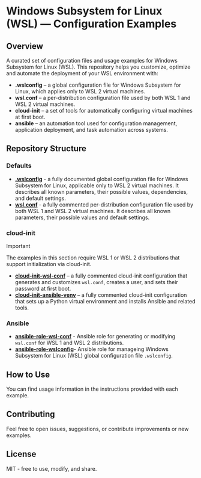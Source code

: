 # Windows Subsystem for Linux (WSL) — Configuration Examples

## Overview

A curated set of configuration files and usage examples for Windows Subsystem for Linux (WSL).
This repository helps you customize, optimize and automate the deployment of your WSL environment with:

- **.wslconfig** – a global configuration file for Windows Subsystem for Linux, which applies only to WSL 2 virtual machines.
- **wsl.conf** – a per-distribution configuration file used by both WSL 1 and WSL 2 virtual machines.
- **cloud-init** – a set of tools for automatically configuring virtual machines at first boot.
- **ansible** – an automation tool used for configuration management, application deployment, and task automation across systems.

## Repository Structure

### Defaults

- [**.wslconfig**](https://github.com/greengorych/wsl-configurations/tree/main/defaults/.wslconfig) - a fully documented global configuration file for Windows Subsystem for Linux, applicable only to WSL 2 virtual machines. It describes all known parameters, their possible values, dependencies, and default settings.
- [**wsl.conf**](https://github.com/greengorych/wsl-configurations/tree/main/defaults/wsl.conf) - a fully commented per-distribution configuration file used by both WSL 1 and WSL 2 virtual machines. It describes all known parameters, their possible values and default settings.

### cloud-init

> [!IMPORTANT]
> The examples in this section require WSL 1 or WSL 2 distributions that support initialization via cloud-init.

- [**cloud-init-wsl-conf**](https://github.com/greengorych/wsl-configurations/tree/main/cloud-init/cloud-init-wsl-conf) – a fully commented cloud-init configuration that generates and customizes `wsl.conf`, creates a user, and sets their password at first boot.
- [**cloud-init-ansible-venv**](https://github.com/greengorych/wsl-configurations/tree/main/cloud-init/cloud-init-ansible-venv) – a fully commented cloud-init configuration that sets up a Python virtual environment and installs Ansible and related tools.

### Ansible

- [**ansible-role-wsl-conf**](https://github.com/greengorych/ansible-role-wsl-conf) - Ansible role for generating or modifying `wsl.conf` for WSL 1 and WSL 2 distributions.
- [**ansible-role-wslconfig**](https://github.com/greengorych/ansible-role-wslconfig)- Ansible role for manageing Windows Subsystem for Linux (WSL) global configuration file `.wslconfig`.

## How to Use

You can find usage information in the instructions provided with each example.

## Contributing

Feel free to open issues, suggestions, or contribute improvements or new examples.

## License

MIT - free to use, modify, and share.
